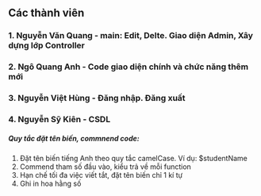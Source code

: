 ## Các thành viên
### 1. Nguyễn Văn Quang - main: Edit, Delte. Giao diện Admin, Xây dựng lớp Controller
### 2. Ngô Quang Anh - Code giao diện chính và chức năng thêm mới
### 3. Nguyễn Việt Hùng - Đăng nhập. Đăng xuất
### 4. Nguyễn Sỹ Kiên - CSDL

##### Quy tắc đặt tên biến, commnend code:
1. Đặt tên biến tiếng Anh theo quy tắc camelCase. Ví dụ: $studentName
2. Commend tham số đầu vào, kiểu trả về mỗi function
3. Hạn chế tối đa việc viết tắt, đặt tên biến chỉ 1 kí tự
4. Ghi in hoa hằng số
